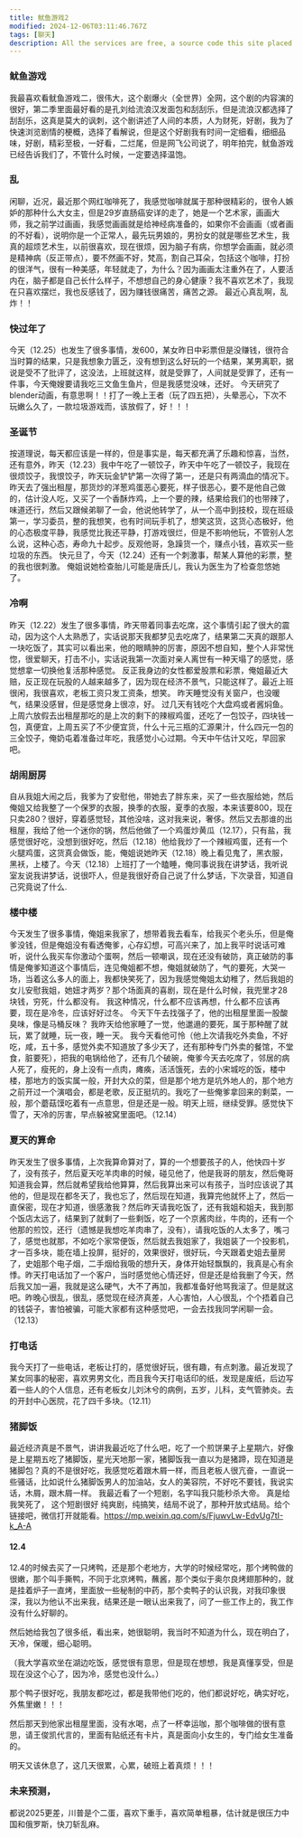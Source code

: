 ```yaml
---
title: 鱿鱼游戏2
modified: 2024-12-06T03:11:46.767Z
tags: [聊天]
description: All the services are free, a source code this site placed on github repository and intergration with netlify service, another service that you can use is github page for hosting your own static site.
---
```

### 鱿鱼游戏
我最喜欢看鱿鱼游戏二，很伟大，这个剧爆火（全世界）全网，这个剧的内容演的很好，第二季里面最好看的是孔刘给流浪汉发面包和刮刮乐，但是流浪汉都选择了刮刮乐，这真是莫大的讽刺，这个剧讲述了人间的本质，人为财死，好剧，我为了快速浏览剧情的梗概，选择了看解说，但是这个好剧我有时间一定细看，细细品味，好剧，精彩至极，一好看，二烂尾，但是网飞公司说了，明年拍完，鱿鱼游戏已经告诉我们了，不管什么时候，一定要选择温饱。
### 乱
闲聊，近况，最近那个网红咖啡死了，我感觉咖啡就属于那种很精彩的，很令人嫉妒的那种什么大女主，但是29岁直肠癌安详的走了，她是一个艺术家，画画大师，我之前学过画画，我感觉画画就是给神经病准备的，如果你不会画画（或者画的不好看），说明你是一个正常人，最先玩男娘的，男扮女的就是哪些艺术生，我真的超烦艺术生，以前很喜欢，现在很烦，因为脑子有病，你想学会画画，就必须是精神病（反正带点），要不然画不好，梵高，割自己耳朵，包括这个咖啡，打扮的很洋气，很有一种美感，年轻就走了，为什么？因为画画太注重外在了，人要活内在，脑子都是自己长什么样子，不想想自己的身心健康？我不喜欢艺术了，我现在只喜欢摆烂，我也反感钱了，因为赚钱很痛苦，痛苦之源。
最近心真乱啊，乱炸！！
### 快过年了
今天（12.25）也发生了很多事情，发600，某女昨日中彩票但是没赚钱，很符合当时算的结果，只是我想象力匮乏，没有想到这么好玩的一个结果，某男离职，据说是受不了批评了，这没法，上班就这样，就是受罪了，人间就是受罪了，还有一件事，今天俺嫂要请我吃三文鱼生鱼片，但是我感觉没味，还好。
今天研究了blender动画，有意思啊！！打了一晚上王者（玩了四五把），头晕恶心，下次不玩嫩么久了，一款垃圾游戏而，该放假了，好！！！
### 圣诞节
按道理说，每天都应该是一样的，但是事实是，每天都充满了乐趣和惊喜，当然，还有意外，昨天（12.23）我中午吃了一顿饺子，昨天中午吃了一顿饺子，我现在很烦饺子，我恨饺子，昨天玩金铲铲第一次得了第一，还是只有两滴血的情况下。
昨天去了强出租屋，那货炒的洋葱鸡蛋恶心要死，样子很恶心，要不是他自己做的，估计没人吃，又买了一个香酥炸鸡，上一个要的辣，结果给我们的也带辣了，味道还行，然后又跟候弟聊了一会，他说他转学了，从一个高中到技校，现在班级第一，学习委员，整的我想笑，也有时间玩手机了，想笑这货，这货心态极好，他的心态极度平静，我感觉比我还平静，打游戏很烂，但是不影响他玩，不管别人怎么说，这种心态，寿命九十起步。反观他哥，急躁货一个，赚点小钱，喜欢买一些垃圾的东西。
快元旦了，今天（12.24）还有一个刺激事，帮某人算他的彩票，整的我也很刺激。
俺姐说她检查胎儿可能是唐氏儿，我认为医生为了检查忽悠她了。
### 冷啊
昨天（12.22）发生了很多事情，昨天带着同事去吃席，这个事情引起了很大的震动，因为这个人太熟悉了，实话说那天我都梦见去吃席了，结果第二天真的跟那人一块吃饭了，其实可以看出来，他的眼睛肿的厉害，原因不想自知，整个人非常恍惚，很爱聊天，打击不小，实话说我第一次面对亲人离世有一种天塌了的感觉，感觉想拿一切换他复活那种感觉。
反正我身边的女性都爱股票和彩票，俺姐最近大赔，反正现在玩股的人越来越多了，因为现在经济不景气，只能这样了。最近上班很闲，我很喜欢，老板工资只发工资条，想笑。
昨天睡觉没有关窗户，也没暖气，结果没感冒，但是感觉身上很凉，好。
过几天有钱吃个大盘鸡或者酱焖鱼。上周六放假去出租屋那吃的是上次的剩下的辣椒鸡蛋，还吃了一包饺子，四块钱一包，真便宜，上周五买了不少便宜货，什么十元三瓶的汇源果汁，什么四元一包的三全饺子，俺奶屯着准备过年吃，我感觉小心过期。今天中午估计又吃，早回家吧。
### 胡闹厨房
自从我姐大闹之后，我爹为了安慰他，带她去了胖东来，买了一些衣服给她，然后俺姐又给我整了一个保罗的衣服，换季的衣服，夏季的衣服，本来该要800，现在只卖280？很好，穿着感觉轻，其他没啥，这对我来说，奢侈。然后又去那谁的出租屋，我给了他一个迷你的锅，然后他做了一个鸡蛋炒黄瓜（12.17），只有盐，我感觉很好吃，没想到很好吃，然后（12.18）他给我炒了一个辣椒鸡蛋，还有一个火腿鸡蛋，这货真会做饭，能，俺姐说她昨天（12.18）晚上看见鬼了，黑衣服，黑袄，上楼了。今天（12.18）上班打了一个瞌睡，俺同事说我在讲梦话，我听说室友说我讲梦话，说很吓人，但是我很好奇自己说了什么梦话，下次录音，知道自己究竟说了什么.
### 楼中楼
今天发生了很多事情，俺姐来我家了，想带着我去看车，给我买个老头乐，但是俺爹没钱，但是俺姐没有看透俺爹，心存幻想，可高兴来了，加上我平时说话可难听，说什么我买车你激动个蛋啊，然后一顿嘲讽，现在还没有破防，真正破防的事情是俺爹知道这个事情后，连见俺姐都不想，俺姐就破防了，气的要死，大哭一场，当着这么多人的面上，我都快笑死了，因为我感觉俺姐太幼稚了，然后我姐的女儿安慰我姐，她妞才两岁？那个场面真的喜剧，现在是什么时候，我兜里才28块钱，穷死，什么都没有。
我这种情况，什么都不应该再想，什么都不应该再要，现在是冷冬，应该好好过冬。
今天下午去找强子了，他的出租屋里面一股酸臭味，像是马桶反味？
我昨天给他家睡了一觉，他邋遢的要死，属于那种醒了就玩，累了就睡，玩一夜，睡一天。
我今天看他可怜（他上次请我吃外卖鱼，不好吃，咸，五十多，感觉外卖不知道放了多少天了，还有那种专门外卖的餐馆，不堂食，脏要死），把我的电锅给他了，还有几个破碗，俺爹今天去吃席了，邻居的病人死了，瘦死的，身上没有一点肉，瘫痪，活活饿死，去的小宋城吃的饭，楼中楼，那地方的饭实属一般，开封大众的菜，但是那个地方是坑外地人的，那个地方之前开过一个演唱会，都是老歌，反正挺坑的。我吃了一些俺爹拿回来的剩菜，一般，那个蘑菇馍吃着有一点意思，但是还是一般。明天上班，继续受罪。感觉快下雪了，天冷的厉害，早点躲被窝里面吧。（12.14）
### 夏天的算命
昨天发生了很多事情，上次我算命算对了，算的一个想要孩子的人，他快四十岁了，没有孩子，然后夏天吃羊肉串的时候，碰见他了，他是我哥的朋友，然后俺哥知道我会算，然后就希望我给他算算，然后我算出来可以有孩子，当时应该说了其他的，但是现在都冬天了，我也忘了，然后现在知道，我算完他就怀上了，然后一直保密，现在才知道，很感激我？然后昨天请我吃饭了，还有我姐和姐夫，我到那个饭店太远了，结果到了就剩了一些剩饭，吃了一个京酱肉丝，牛肉的，还有一个他那的煎饺，还行（遗憾是我想吃羊肉串了，没有），请我吃饭的人太多了，嘴刁了，感觉也就那，不如吃个家常便饭，然后就去我姐家了，我姐装了一个投影机，才一百多块，能在墙上投屏，挺好的，效果很好，很好玩，今天跟着史姐去量房了，史姐那个电子烟，二手烟给我吸的想升天，身体开始轻飘飘的，我真是心有余悸。昨天打电话加了一个客户，当时感觉他心情还好，但是还是给我删了今天，然后我又加一遍，我就是这么硬气，大不了再加，我都准备好他骂我滚了。但是就这吧。昨晚心很乱，很乱，感觉现在经济真差，人心害怕，人心很乱，个个捂着自己的钱袋子，害怕被骗，可能大家都有这种感觉吧，一会去找我同学闲聊一会。（12.13）
### 打电话
我今天打了一些电话，老板让打的，感觉很好玩，很有趣，有点刺激。最近发现了某女同事的秘密，喜欢男男文化，而且我今天打电话印的纸，发现是废纸，后边写着一些人的个人信息，还有老板女儿刘沐兮的病例，五岁，儿科，支气管肺炎。去的开封中心医院，花了四千多块。（12.11）
### 猪脚饭
最近经济真是不景气，讲讲我最近吃了什么吧，吃了一个煎饼果子上星期六，好像是上星期五吃了猪脚饭，星光天地那一家，猪脚饭我一直以为是猪蹄，现在知道是猪脚包？真的不是很好吃，我感觉吃着跟木屑一样，而且老板人很亢奋，一直说一些骚话，比如说什么猪脚饭男人的加油站，女人的美容院，不好吃不要钱，我说实话，木屑，跟木屑一样。 
我最近看了一个短剧，名字叫我只能秒杀大帝。
真是给我笑死了，
这个短剧很好 纯爽剧，纯搞笑，结局不说了，那种开放式结局。给个链接吧，微信打开就能看。https://mp.weixin.qq.com/s/FjuwvLw-EdvUg7tI-k_A-A
####  12.4
12.4的时候去买了一只烤鸭，还是那个老地方，大学的时候经常吃，那个烤鸭做的很嫩，那个叫手撕鸭，不同于北京烤鸭，蘸酱，那个类似于奥尔良烤翅那种的，就是挂着炉子一直烤，里面放一些秘制的中药，那个卖鸭子的认识我，对我印象很深，我以为他认不出来我，结果还是一眼认出来我了，问了一些工作上的，我工作没有什么好聊的。

然后她给我包了很多纸，看出来，她很聪明，我当时不知道为什么，现在明白了，天冷，保暖，细心聪明。

（我大学喜欢坐在湖边吃饭，感觉很有意思，但是现在想想，我是真懂享受，但是现在没这个心了，因为冷，感觉也没什么。）

那个鸭子很好吃，我朋友都吃过，都是我带他们吃的，他们都说好吃，确实好吃，外焦里嫩！！！

然后那天到他家出租屋里面，没有水喝，点了一杯幸运咖，那个咖啡做的很有意思，请王俊凯代言的，里面有贴纸还有卡片，真是面向小女生的，专门给女生准备的。

明天又该休息了，这几天很累，心累，破班上着真烦！！！

### 未来预测，

都说2025更差，川普是个二蛋，喜欢下重手，喜欢简单粗暴，估计就是很压力中国和俄罗斯，快刀斩乱麻。

